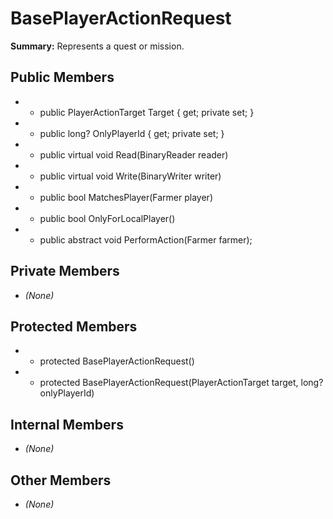 # BasePlayerActionRequest

**Summary:** Represents a quest or mission.

## Public Members
- - public PlayerActionTarget Target { get; private set; }
- - public long? OnlyPlayerId { get; private set; }
- - public virtual void Read(BinaryReader reader)
- - public virtual void Write(BinaryWriter writer)
- - public bool MatchesPlayer(Farmer player)
- - public bool OnlyForLocalPlayer()
- - public abstract void PerformAction(Farmer farmer);

## Private Members
- *(None)*

## Protected Members
- - protected BasePlayerActionRequest()
- - protected BasePlayerActionRequest(PlayerActionTarget target, long? onlyPlayerId)

## Internal Members
- *(None)*

## Other Members
- *(None)*
